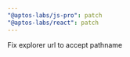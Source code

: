 ```yaml
---
"@aptos-labs/js-pro": patch
"@aptos-labs/react": patch
---
```


Fix explorer url to accept pathname

